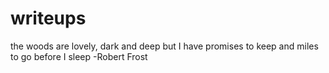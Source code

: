 # writeups

the woods are lovely, dark and deep
but I have promises to keep
and miles to go before I sleep
           -Robert Frost
